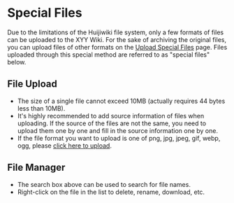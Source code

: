 # Special Files

Due to the limitations of the Huijiwiki file system, only a few formats of files can be uploaded to the XYY Wiki. For the sake of archiving the original files, you can upload files of other formats on the [Upload Special Files](#/file-uploader) page. Files uploaded through this special method are referred to as "special files" below.

## File Upload

- The size of a single file cannot exceed 10MB (actually requires 44 bytes less than 10MB).
- It's highly recommended to add source information of files when uploading. If the source of the files are not the same, you need to upload them one by one and fill in the source information one by one.
- If the file format you want to upload is one of png, jpg, jpeg, gif, webp, ogg, please [click here to upload](/wiki/特殊:上传文件).

## File Manager

- The search box above can be used to search for file names.
- Right-click on the file in the list to delete, rename, download, etc.
